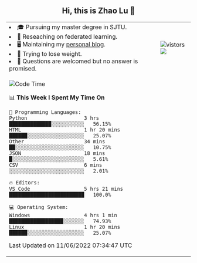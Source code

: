 <h2 align="center"> Hi, this is Zhao Lu 👋</h2>

<table style="overflow:hidden;">
    <tr> 
        <td>
            <li>🎓 Pursuing my master degree in SJTU.</li>
            <li>🌱 Reseaching on federated learning.</li>
            <li>🖥️ Maintaining my <a href="https://ifarewell.xyz">personal blog</a>.</li>
            <li>💪 Trying to lose weight.</li>
            <li>💬 Questions are welcomed but no answer is promised.</li> 
        </td>
        <td>
            <img src="https://visitor-badge.glitch.me/badge?page_id=ifarewell" alt="vistors" />
        <br>
          <img src="https://github-readme-stats.vercel.app/api?username=ifarewell&theme=graywhite&hide=prs,contribs&show_icons=true&hide_border=true&icon_color=CE1D2D&text_color=718096&bg_color=ffffff&hide_title=true" />
        </td>
    </tr>
    <tr>
        <td colspan="2">
            
<!--START_SECTION:waka-->
![Code Time](http://img.shields.io/badge/Code%20Time-192%20hrs%2022%20mins-blue)

📊 **This Week I Spent My Time On** 

```text
💬 Programming Languages: 
Python                   3 hrs               ██████████████░░░░░░░░░░░   56.15% 
HTML                     1 hr 20 mins        ██████░░░░░░░░░░░░░░░░░░░   25.07% 
Other                    34 mins             ██░░░░░░░░░░░░░░░░░░░░░░░   10.75% 
JSON                     18 mins             █░░░░░░░░░░░░░░░░░░░░░░░░   5.61% 
CSV                      6 mins              ░░░░░░░░░░░░░░░░░░░░░░░░░   2.01%

🔥 Editors: 
VS Code                  5 hrs 21 mins       █████████████████████████   100.0%

💻 Operating System: 
Windows                  4 hrs 1 min         ██████████████████░░░░░░░   74.93% 
Linux                    1 hr 20 mins        ██████░░░░░░░░░░░░░░░░░░░   25.07%

```


 Last Updated on 11/06/2022 07:34:47 UTC
<!--END_SECTION:waka-->
            
</td></tr>
</table>

